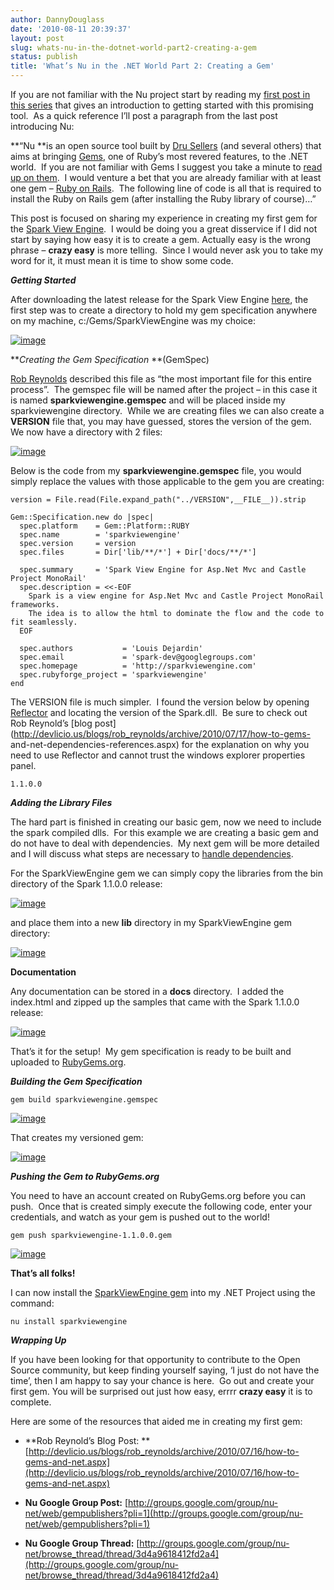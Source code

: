 ```yaml
---
author: DannyDouglass
date: '2010-08-11 20:39:37'
layout: post
slug: whats-nu-in-the-dotnet-world-part2-creating-a-gem
status: publish
title: 'What’s Nu in the .NET World Part 2: Creating a Gem'
---
```


If you are not familiar with the Nu project start by reading my [first post in this series](http://dannydouglass.com/2010/08/whats-new-in-the-dotnet-world/) that gives an introduction to getting started with this promising tool.  As a quick reference I’ll post a paragraph from the last post introducing Nu:

**“Nu **is an open source tool built by [Dru Sellers](http://codebetter.com/blogs/dru.sellers/default.aspx) (and several others) that aims at bringing [Gems](http://rubygems.org/), one of Ruby’s most revered features, to the .NET world.  If you are not familiar with Gems I suggest you take a minute to [read up on them](http://docs.rubygems.org/read/book/3).  I would venture a bet that you are already familiar with at least one gem – [Ruby on Rails](http://rubyonrails.org).  The following line of code is all that is required to install the Ruby on Rails gem (after installing the Ruby library of course)…”

This post is focused on sharing my experience in creating my first gem for the [Spark View Engine](http://sparkviewengine.com/).  I would be doing you a great disservice if I did not start by saying how easy it is to create a gem. Actually easy is the wrong phrase – **crazy easy** is more telling.  Since I would never ask you to take my word for it, it must mean it is time to show some code.

**_Getting Started_**

After downloading the latest release for the Spark View Engine [here](http://sparkviewengine.codeplex.com/releases/view/27601), the first step was to create a directory to hold my gem specification anywhere on my machine, c:/Gems/SparkViewEngine was my choice:

[![image](/images/2010-08-11-whats-nu-in-the-dotnet-world-part2-creating-a-gem/image_thumb3.png)](http://dannydouglass.com/images/2010-08-11-whats-nu-in-the-dotnet-world-part2-creating-a-gem/image_thumb3.png)

**_Creating the Gem Specification_ **(GemSpec)

[Rob Reynolds](http://devlicio.us/blogs/rob_reynolds/default.aspx) described this file as “the most important file for this entire process”.  The gemspec file will be named after the project – in this case it is named **sparkviewengine.gemspec** and will be placed inside my sparkviewengine directory.  While we are creating files we can also create a **VERSION** file that, you may have guessed, stores the version of the gem.  We now have a directory with 2 files:

[![image](/images/2010-08-11-whats-nu-in-the-dotnet-world-part2-creating-a-gem/image_thumb4.png)](http://dannydouglass.com/images/2010-08-11-whats-nu-in-the-dotnet-world-part2-creating-a-gem/image_thumb4.png)

Below is the code from my **sparkviewengine.gemspec** file, you would simply replace the values with those applicable to the gem you are creating:

    
    version = File.read(File.expand_path("../VERSION",__FILE__)).strip  
      
    Gem::Specification.new do |spec|  
      spec.platform    = Gem::Platform::RUBY  
      spec.name        = 'sparkviewengine'  
      spec.version     = version  
      spec.files 	   = Dir['lib/**/*'] + Dir['docs/**/*']  
      
      spec.summary     = 'Spark View Engine for Asp.Net Mvc and Castle Project MonoRail'  
      spec.description = <<-EOF
    	Spark is a view engine for Asp.Net Mvc and Castle Project MonoRail frameworks. 
    	The idea is to allow the html to dominate the flow and the code to fit seamlessly.
      EOF
        
      spec.authors           = 'Louis Dejardin'
      spec.email             = 'spark-dev@googlegroups.com'  
      spec.homepage          = 'http://sparkviewengine.com'  
      spec.rubyforge_project = 'sparkviewengine'  
    end  

  

The VERSION file is much simpler.  I found the version below by opening [Reflector](http://www.red-gate.com/products/reflector/) and locating the version of the Spark.dll.  Be sure to check out Rob Reynold’s [blog post](http://devlicio.us/blogs/rob_reynolds/archive/2010/07/17/how-to-gems- and-net-dependencies-references.aspx) for the explanation on why you need to use Reflector and cannot trust the windows explorer properties panel.
    
    1.1.0.0

**_Adding the Library Files_**  

The hard part is finished in creating our basic gem, now we need to include the spark compiled dlls.  For this example we are creating a basic gem and do not have to deal with dependencies.  My next gem will be more detailed and I will discuss what steps are necessary to [handle dependencies](http://devlicio.us/blogs/rob_reynolds/archive/2010/07/17/how-to-gems-and-net-dependencies-references.aspx).

For the SparkViewEngine gem we can simply copy the libraries from the bin directory of the Spark 1.1.0.0 release:

[![image](/images/2010-08-11-whats-nu-in-the-dotnet-world-part2-creating-a-gem/image_thumb5.png)](http://dannydouglass.com/images/2010-08-11-whats-nu-in-the-dotnet-world-part2-creating-a-gem/image_thumb5.png)
 
and place them into a new **lib** directory in my SparkViewEngine gem directory:

[![image](/images/2010-08-11-whats-nu-in-the-dotnet-world-part2-creating-a-gem/image_thumb6.png)](http://dannydouglass.com/images/2010-08-11-whats-nu-in-the-dotnet-world-part2-creating-a-gem/image_thumb6.png)

**Documentation**

Any documentation can be stored in a **docs** directory.  I added the
index.html and zipped up the samples that came with the Spark 1.1.0.0 release:

[![image](/images/2010-08-11-whats-nu-in-the-dotnet-world-part2-creating-a-gem/image_thumb7.png)](http://dannydouglass.com/images/2010-08-11-whats-nu-in-the-dotnet-world-part2-creating-a-gem/image_thumb7.png)

That’s it for the setup!  My gem specification is ready to be built and uploaded to [RubyGems.org](http://RubyGems.org).  

**_Building the Gem Specification_**
    
    gem build sparkviewengine.gemspec

[![image](/images/2010-08-11-whats-nu-in-the-dotnet-world-part2-creating-a-gem/image_thumb8.png)](http://dannydouglass.com/images/2010-08-11-whats-nu-in-the-dotnet-world-part2-creating-a-gem/image_thumb8.png)
  
That creates my versioned gem:

[![image](/images/2010-08-11-whats-nu-in-the-dotnet-world-part2-creating-a-gem/image_thumb9.png)](http://dannydouglass.com//images/2010-08-11-whats-nu-in-the-dotnet-world-part2-creating-a-gem/image_thumb9.png)

**_Pushing the Gem to RubyGems.org_**

You need to have an account created on RubyGems.org before you can push.  Once that is created simply execute the following code, enter your credentials, and watch as your gem is pushed out to the world!
    
    gem push sparkviewengine-1.1.0.0.gem

[![image](/images/2010-08-11-whats-nu-in-the-dotnet-world-part2-creating-a-gem/image_thumb10.png)](http://dannydouglass.com/images/2010-08-11-whats-nu-in-the-dotnet-world-part2-creating-a-gem/image_thumb10.png)

**That’s all folks!**  

I can now install the [SparkViewEngine gem](http://rubygems.org/gems/sparkviewengine) into my .NET Project using the command:
    
    nu install sparkviewengine

**_Wrapping Up_**

If you have been looking for that opportunity to contribute to the Open Source community, but keep finding yourself saying, ‘I just do not have the time’, then I am happy to say your chance is here.  Go out and create your first gem. You will be surprised out just how easy, errrr **crazy easy** it is to complete.

Here are some of the resources that aided me in creating my first gem:

  * **Rob Reynold’s Blog Post: **[http://devlicio.us/blogs/rob_reynolds/archive/2010/07/16/how-to-gems-and-net.aspx](http://devlicio.us/blogs/rob_reynolds/archive/2010/07/16/how-to-gems-and-net.aspx)
  
  * **Nu Google Group Post:** [http://groups.google.com/group/nu-net/web/gempublishers?pli=1](http://groups.google.com/group/nu-net/web/gempublishers?pli=1)
  
  * **Nu Google Group Thread:** [http://groups.google.com/group/nu-net/browse_thread/thread/3d4a9618412fd2a4](http://groups.google.com/group/nu-net/browse_thread/thread/3d4a9618412fd2a4)